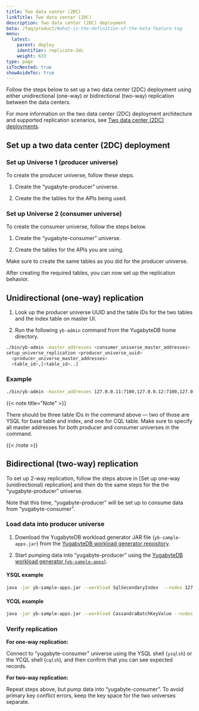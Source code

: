```yaml
---
title: Two data center (2DC)
linkTitle: Two data center (2DC)
description: Two data center (2DC) deployment
beta: /faq/product/#what-is-the-definition-of-the-beta-feature-tag
menu:
  latest:
    parent: deploy
    identifier: replicate-2dc
    weight: 633
type: page
isTocNested: true
showAsideToc: true
---
```


Follow the steps below to set up a two data center (2DC) deployment using either unidirectional (one-way) or bidirectional (two-way) replication between the data centers.

For more information on the two data center (2DC) deployment architecture and supported replication scenarios, see [Two data center (2DC) deployments](../architecture/2dc-deployments/).

## Set up a two data center (2DC) deployment

### Set up Universe 1 (producer universe)

To create the producer universe, follow these steps.

1. Create the “yugabyte-producer” universe.

2. Create the the tables for the APIs being used.

### Set up Universe 2 (consumer universe)

To create the consumer universe, follow the steps below.

1. Create the “yugabyte-consumer” universe.

2. Create the tables for the APIs you are using.

Make sure to create the same tables as you did for the producer universe.

After creating the required tables, you can now set up the replication behavior.

## Unidirectional (one-way) replication

1. Look up the producer universe UUID and the table IDs for the two tables and the index table on master UI.

2. Run the following `yb-admin` command from the YugabyteDB home directory.

```sh
./bin/yb-admin -master_addresses <consumer_universe_master_addresses>
setup_universe_replication <producer_universe_uuid>
  <producer_universe_master_addresses>
  <table_id>,[<table_id>..]
```

### Example

```sh
./bin/yb-admin -master_addresses 127.0.0.11:7100,127.0.0.12:7100,127.0.0.13:7100 setup_universe_replication e260b8b6-e89f-4505-bb8e-b31f74aa29f3 127.0.0.1:7100,127.0.0.2:7100,127.0.0.3:7100 000030a5000030008000000000004000,000030a5000030008000000000004005,dfef757c415c4b2cacc9315b8acb539a
```

{{< note title="Note" >}}

There should be three table IDs in the command above — two of those are YSQL for base table and index, and one for CQL table. Make sure to specify all master addresses for both producer and consumer universes in the command.

{{< /note >}}

## Bidirectional (two-way) replication

To set up 2-way replication, follow the steps above in [Set up one-way (unidirectional) replication] and then do the same steps for the the “yugabyte-producer” universe.

Note that this time, “yugabyte-producer” will be set up to consume data from “yugabyte-consumer”.

### Load data into producer universe

1. Download the YugabyteDB workload generator JAR file (`yb-sample-apps.jar`) from the [YugabyteDB workload generator repository](https://github.com/yugabyte/yb-sample-apps).

2. Start pumping data into “yugabyte-producer” using the [YugabyteDB workload generator (`yb-sample-apps`)](https://github.com/yugabyte/yb-sample-apps).

#### YSQL example

```sh
java -jar yb-sample-apps.jar --workload SqlSecondaryIndex  --nodes 127.0.0.1:5433
```

#### YCQL example

```sh
java -jar yb-sample-apps.jar --workload CassandraBatchKeyValue --nodes 127.0.0.1:9042
```

### Verify replication

**For one-way replication:**

Connect to “yugabyte-consumer” universe using the YSQL shell (`ysqlsh`) or the YCQL shell (`cqlsh`), and then confirm that you can see expected records.

**For two-way replication:**

Repeat steps above, but pump data into “yugabyte-consumer”. To avoid primary key conflict errors, keep the key space for the two universes separate.

